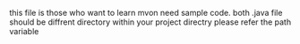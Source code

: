 this file is those who want to learn mvon need sample code.
both .java file should be diffrent directory within your project directry please refer the path variable
